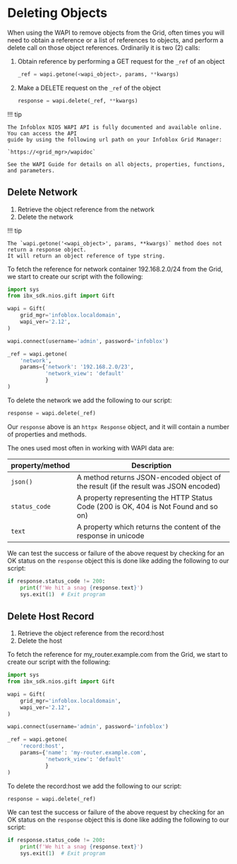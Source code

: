 # Deleting Objects

When using the WAPI to remove objects from the Grid, often times you will need to obtain a reference or a list of
references to objects, and perform a delete call on those object references. Ordinarily it is two (2) calls:

1. Obtain reference by performing a GET request for the `_ref` of an object

    ```python linenums="0"
    _ref = wapi.getone(<wapi_object>, params, **kwargs)
    ```

2. Make a DELETE request on the `_ref` of the object

    ```python linenums="0"
    response = wapi.delete(_ref, **kwargs)
    ```

!!! tip

    The Infoblox NIOS WAPI API is fully documented and available online. You can access the API 
    guide by using the following url path on your Infoblox Grid Manager:

    `https://<grid_mgr>/wapidoc`

    See the WAPI Guide for details on all objects, properties, functions, and parameters.

## Delete Network

1. Retrieve the object reference from the network
2. Delete the network

!!! tip

    The `wapi.getone('<wapi_object>', params, **kwargs)` method does not return a response object. 
    It will return an object reference of type string.

To fetch the reference for network container 192.168.2.0/24 from the Grid, we start to create our script with the
following:

```python
import sys
from ibx_sdk.nios.gift import Gift

wapi = Gift(
    grid_mgr='infoblox.localdomain',
    wapi_ver='2.12',
)

wapi.connect(username='admin', password='infoblox')

_ref = wapi.getone(
    'network',
    params={'network': '192.168.2.0/23',
            'network_view': 'default'
            }
)
```

To delete the network we add the following to our script:

```python linenums="17"
response = wapi.delete(_ref)
```

Our `response` above is an `httpx Response` object, and it will contain a number of properties 
and methods.

The ones used most often in working with WAPI data are:

| property/method | Description                                                                          |
|-----------------|--------------------------------------------------------------------------------------|
| `json()`        | A method returns JSON-encoded object of the result (if the result was JSON encoded)  |
| `status_code`   | A property representing the HTTP Status Code (200 is OK, 404 is Not Found and so on) |
| `text`          | A property which returns the content of the response in unicode                      |

We can test the success or failure of the above request by checking for an OK status on the  `response` object this is
done like adding the following to our script:

```python linenums="18"
if response.status_code != 200:
    print(f'We hit a snag {response.text}')
    sys.exit(1)  # Exit program
```

## Delete Host Record

1. Retrieve the object reference from the record:host
2. Delete the host

To fetch the reference for my_router.example.com from the Grid, we start to create our script with the following:

```python
import sys
from ibx_sdk.nios.gift import Gift

wapi = Gift(
    grid_mgr='infoblox.localdomain',
    wapi_ver='2.12',
)

wapi.connect(username='admin', password='infoblox')

_ref = wapi.getone(
    'record:host',
    params={'name': 'my-router.example.com',
            'network_view': 'default'
            }
)
```

To delete the record:host we add the following to our script:

```python linenums="17"
response = wapi.delete(_ref)
```

We can test the success or failure of the above request by checking for an OK status on the  `response` object this is
done like adding the following to our script:

```python linenums="18"
if response.status_code != 200:
    print(f'We hit a snag {response.text}')
    sys.exit(1)  # Exit program
```